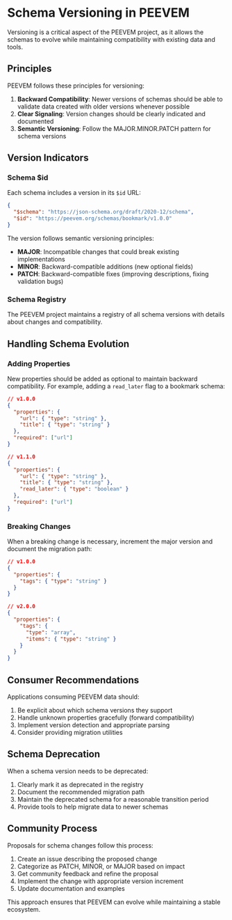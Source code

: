 # Schema Versioning in PEEVEM

Versioning is a critical aspect of the PEEVEM project, as it allows the schemas to evolve while maintaining compatibility with existing data and tools.

## Principles

PEEVEM follows these principles for versioning:

1. **Backward Compatibility**: Newer versions of schemas should be able to validate data created with older versions whenever possible
2. **Clear Signaling**: Version changes should be clearly indicated and documented
3. **Semantic Versioning**: Follow the MAJOR.MINOR.PATCH pattern for schema versions

## Version Indicators

### Schema $id

Each schema includes a version in its `$id` URL:

```json
{
  "$schema": "https://json-schema.org/draft/2020-12/schema",
  "$id": "https://peevem.org/schemas/bookmark/v1.0.0"
}
```

The version follows semantic versioning principles:

- **MAJOR**: Incompatible changes that could break existing implementations
- **MINOR**: Backward-compatible additions (new optional fields)
- **PATCH**: Backward-compatible fixes (improving descriptions, fixing validation bugs)

### Schema Registry

The PEEVEM project maintains a registry of all schema versions with details about changes and compatibility.

## Handling Schema Evolution

### Adding Properties

New properties should be added as optional to maintain backward compatibility. For example, adding a `read_later` flag to a bookmark schema:

```json
// v1.0.0
{
  "properties": {
    "url": { "type": "string" },
    "title": { "type": "string" }
  },
  "required": ["url"]
}

// v1.1.0
{
  "properties": {
    "url": { "type": "string" },
    "title": { "type": "string" },
    "read_later": { "type": "boolean" }
  },
  "required": ["url"]
}
```

### Breaking Changes

When a breaking change is necessary, increment the major version and document the migration path:

```json
// v1.0.0
{
  "properties": {
    "tags": { "type": "string" }
  }
}

// v2.0.0
{
  "properties": {
    "tags": { 
      "type": "array",
      "items": { "type": "string" }
    }
  }
}
```

## Consumer Recommendations

Applications consuming PEEVEM data should:

1. Be explicit about which schema versions they support
2. Handle unknown properties gracefully (forward compatibility)
3. Implement version detection and appropriate parsing
4. Consider providing migration utilities

## Schema Deprecation

When a schema version needs to be deprecated:

1. Clearly mark it as deprecated in the registry
2. Document the recommended migration path
3. Maintain the deprecated schema for a reasonable transition period
4. Provide tools to help migrate data to newer schemas

## Community Process

Proposals for schema changes follow this process:

1. Create an issue describing the proposed change
2. Categorize as PATCH, MINOR, or MAJOR based on impact
3. Get community feedback and refine the proposal
4. Implement the change with appropriate version increment
5. Update documentation and examples

This approach ensures that PEEVEM can evolve while maintaining a stable ecosystem.
